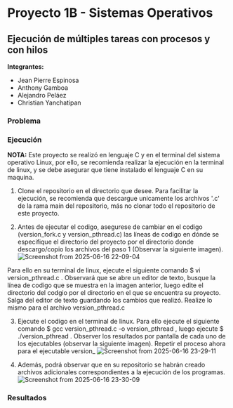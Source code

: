 # Proyecto 1B - Sistemas Operativos
## Ejecución de múltiples tareas con procesos y con hilos

**Integrantes:**
- Jean Pierre Espinosa
- Anthony Gamboa
- Alejandro Peláez
- Christian Yanchatipan

### Problema



### Ejecución

**NOTA:** Este proyecto se realizó en lenguaje C y en el terminal del sistema operativo Linux, por ello, se recomienda realizar la ejecución en la terminal de linux, y se debe asegurar que tiene instalado el lenguaje C en su maquina.

1. Clone el repositorio en el directorio que desee. Para facilitar la ejecución, se recomienda que descargue unicamente los archivos '.c' de la rama main del repositorio, más no clonar todo el repositorio de este proyecto.

2. Antes de ejecutar el codigo, asegurese de cambiar en el codigo (version_fork.c y version_pthread.c) las líneas de codigo en dónde se especifique el directorio del proyecto por el directorio donde descargo/copio los archivos del paso 1 (Observar la siguiente imagen). 
![Screenshot from 2025-06-16 22-09-04](https://github.com/user-attachments/assets/ccebe278-6b2d-40ff-afa3-52c463359bf6)

Para ello en su terminal de linux, ejecute el siguiente comando $ vi version_pthread.c . Observará que se abre un editor de texto, busque la línea de codigo que se muestra en la imagen anterior, luego edite el directorio del codgio por el directorio en el que se encuentra su proyecto. Salga del editor de texto guardando los cambios que realizó. Realize lo mismo para el archivo version_pthread.c

3. Ejecute el codigo en el terminal de linux. Para ello ejecute el siguiente comando $ gcc version_pthread.c -o version_pthread , luego ejecute $ ./version_pthread . Observer los resultados por pantalla de cada uno de los ejecutables (observar la siguiente imagen). Repetir el proceso ahora para el ejecutable version_
![Screenshot from 2025-06-16 23-29-11](https://github.com/user-attachments/assets/ec377d48-677c-43a0-9235-e07d0e756b75)

4. Además, podrá observar que en su repositorio se habrán creado archivos adicionales correspondientes a la ejecución de los programas.
![Screenshot from 2025-06-16 23-30-09](https://github.com/user-attachments/assets/17413e9c-94e0-4601-abd2-b8707184b6a8)

### Resultados


